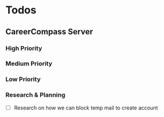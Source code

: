 # Todos

## CareerCompass Server

### High Priority


### Medium Priority


### Low Priority


### Research & Planning
- [ ] Research on how we can block temp mail to create account